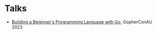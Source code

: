# Talks

- [Building a Beginner's Programming Language with Go], GopherConAU 2023

[Building a Beginner's Programming Language with Go]: https://www.youtube.com/watch?v=QFpneG6SVxw
